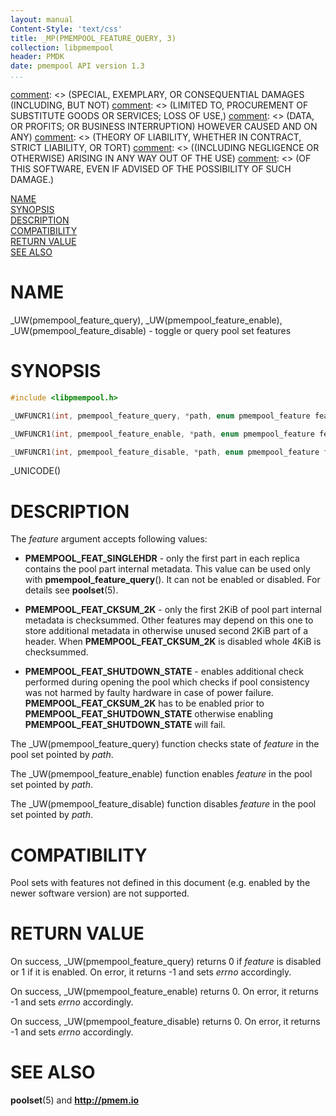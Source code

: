 ```yaml
---
layout: manual
Content-Style: 'text/css'
title: _MP(PMEMPOOL_FEATURE_QUERY, 3)
collection: libpmempool
header: PMDK
date: pmempool API version 1.3
...
```


[comment]: <> (Copyright 2018, Intel Corporation)

[comment]: <> (Redistribution and use in source and binary forms, with or without)
[comment]: <> (modification, are permitted provided that the following conditions)
[comment]: <> (are met:)
[comment]: <> (    * Redistributions of source code must retain the above copyright)
[comment]: <> (      notice, this list of conditions and the following disclaimer.)
[comment]: <> (    * Redistributions in binary form must reproduce the above copyright)
[comment]: <> (      notice, this list of conditions and the following disclaimer in)
[comment]: <> (      the documentation and/or other materials provided with the)
[comment]: <> (      distribution.)
[comment]: <> (    * Neither the name of the copyright holder nor the names of its)
[comment]: <> (      contributors may be used to endorse or promote products derived)
[comment]: <> (      from this software without specific prior written permission.)

[comment]: <> (THIS SOFTWARE IS PROVIDED BY THE COPYRIGHT HOLDERS AND CONTRIBUTORS)
[comment]: <> ("AS IS" AND ANY EXPRESS OR IMPLIED WARRANTIES, INCLUDING, BUT NOT)
[comment]: <> (LIMITED TO, THE IMPLIED WARRANTIES OF MERCHANTABILITY AND FITNESS FOR)
[comment]: <> (A PARTICULAR PURPOSE ARE DISCLAIMED. IN NO EVENT SHALL THE COPYRIGHT)
[comment]: <> (OWNER OR CONTRIBUTORS BE LIABLE FOR ANY DIRECT, INDIRECT, INCIDENTAL,)
[comment]: <> (SPECIAL, EXEMPLARY, OR CONSEQUENTIAL DAMAGES (INCLUDING, BUT NOT)
[comment]: <> (LIMITED TO, PROCUREMENT OF SUBSTITUTE GOODS OR SERVICES; LOSS OF USE,)
[comment]: <> (DATA, OR PROFITS; OR BUSINESS INTERRUPTION) HOWEVER CAUSED AND ON ANY)
[comment]: <> (THEORY OF LIABILITY, WHETHER IN CONTRACT, STRICT LIABILITY, OR TORT)
[comment]: <> ((INCLUDING NEGLIGENCE OR OTHERWISE) ARISING IN ANY WAY OUT OF THE USE)
[comment]: <> (OF THIS SOFTWARE, EVEN IF ADVISED OF THE POSSIBILITY OF SUCH DAMAGE.)

[comment]: <> (pmempool_feature_query.3 -- man page for toggle and query pool
set features)

[NAME](#name)<br />
[SYNOPSIS](#synopsis)<br />
[DESCRIPTION](#description)<br />
[COMPATIBILITY](#compatibility)<br />
[RETURN VALUE](#return-value)<br />
[SEE ALSO](#see-also)<br />


# NAME #

_UW(pmempool_feature_query), _UW(pmempool_feature_enable),
_UW(pmempool_feature_disable) - toggle or query pool set features


# SYNOPSIS #

```c
#include <libpmempool.h>

_UWFUNCR1(int, pmempool_feature_query, *path, enum pmempool_feature feature)

_UWFUNCR1(int, pmempool_feature_enable, *path, enum pmempool_feature feature)

_UWFUNCR1(int, pmempool_feature_disable, *path, enum pmempool_feature feature)
```

_UNICODE()


# DESCRIPTION #

The *feature* argument accepts following values:

+ **PMEMPOOL_FEAT_SINGLEHDR** - only the first part in each replica contains the
pool part internal metadata. This value can be used only with
**pmempool_feature_query**(). It can not be enabled or disabled. For details see
**poolset**(5).

+ **PMEMPOOL_FEAT_CKSUM_2K** - only the first 2KiB of pool part internal metadata
is checksummed. Other features may depend on this one to store additional metadata
in otherwise unused second 2KiB part of a header.
When **PMEMPOOL_FEAT_CKSUM_2K** is disabled whole 4KiB is checksummed.

+ **PMEMPOOL_FEAT_SHUTDOWN_STATE** - enables additional check performed during
opening the pool which checks if pool consistency was not harmed by faulty
hardware in case of power failure.
**PMEMPOOL_FEAT_CKSUM_2K** has to be enabled prior to
**PMEMPOOL_FEAT_SHUTDOWN_STATE** otherwise enabling **PMEMPOOL_FEAT_SHUTDOWN_STATE** will fail.

The _UW(pmempool_feature_query) function checks state of *feature* in the
pool set pointed by *path*.

The _UW(pmempool_feature_enable) function enables *feature* in the pool set
pointed by *path*.

The _UW(pmempool_feature_disable) function disables *feature* in the pool set
pointed by *path*.

# COMPATIBILITY #

Pool sets with features not defined in this document (e.g. enabled by the newer
software version) are not supported.

# RETURN VALUE #

On success, _UW(pmempool_feature_query) returns 0 if *feature* is disabled or
1 if it is enabled. On error, it returns -1 and sets *errno* accordingly.

On success, _UW(pmempool_feature_enable) returns 0. On error, it returns -1
and sets *errno* accordingly.

On success, _UW(pmempool_feature_disable) returns 0. On error, it returns -1
and sets *errno* accordingly.

# SEE ALSO #

**poolset**(5) and **<http://pmem.io>**
